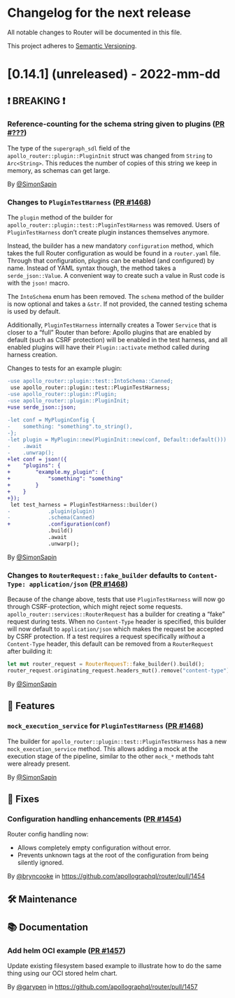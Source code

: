 # Changelog for the next release

All notable changes to Router will be documented in this file.

This project adheres to [Semantic Versioning](https://semver.org/spec/v2.0.0.html).

<!-- <THIS IS AN EXAMPLE, DO NOT REMOVE>

# [x.x.x] (unreleased) - 2022-mm-dd
> Important: X breaking changes below, indicated by **❗ BREAKING ❗**
## ❗ BREAKING ❗
## 🚀 Features
## 🐛 Fixes
## 🛠 Maintenance
## 📚 Documentation

## Example section entry format

### Headline ([Issue #ISSUE_NUMBER](https://github.com/apollographql/router/issues/ISSUE_NUMBER))

Description! And a link to a [reference](http://url)

By [@USERNAME](https://github.com/USERNAME) in https://github.com/apollographql/router/pull/PULL_NUMBER
-->

# [0.14.1] (unreleased) - 2022-mm-dd

## ❗ BREAKING ❗

### Reference-counting for the schema string given to plugins ([PR #???](https://github.com/apollographql/router/pull/))

The type of the `supergraph_sdl` field of the `apollo_router::plugin::PluginInit` struct
was changed from `String` to `Arc<String>`.
This reduces the number of copies of this string we keep in memory, as schemas can get large.

By [@SimonSapin](https://github.com/SimonSapin)

### Changes to `PluginTestHarness` ([PR #1468](https://github.com/apollographql/router/pull/1468))

The `plugin` method of the builder for `apollo_router::plugin::test::PluginTestHarness` was removed.
Users of `PluginTestHarness` don’t create plugin instances themselves anymore.

Instead, the builder has a new mandatory `configuration` method,
which takes the full Router configuration as would be found in a `router.yaml` file.
Through that configuration, plugins can be enabled (and configured) by name.
Instead of YAML syntax though, the method takes a `serde_json::Value`.
A convenient way to create such a value in Rust code is with the `json!` macro.

The `IntoSchema` enum has been removed.
The `schema` method of the builder is now optional and takes a `&str`.
If not provided, the canned testing schema is used by default.

Additionally, `PluginTestHarness` internally creates a Tower `Service`
that is closer to a “full” Router than before:
Apollo plugins that are enabled by default (such as CSRF protection)
will be enabled in the test harness,
and all enabled plugins will have their `Plugin::activate` method called
during harness creation.

Changes to tests for an example plugin:

```diff
-use apollo_router::plugin::test::IntoSchema::Canned;
 use apollo_router::plugin::test::PluginTestHarness;
-use apollo_router::plugin::Plugin;
-use apollo_router::plugin::PluginInit;
+use serde_json::json;
 
-let conf = MyPluginConfig {
-    something: "something".to_string(),
-};
-let plugin = MyPlugin::new(PluginInit::new(conf, Default::default()))
-    .await
-    .unwrap();
+let conf = json!({
+    "plugins": {
+        "example.my_plugin": {
+            "something": "something"
+        }
+    }
+});
 let test_harness = PluginTestHarness::builder()
-            .plugin(plugin)
-            .schema(Canned)
+            .configuration(conf)
             .build()
             .await
             .unwarp();
```

By [@SimonSapin](https://github.com/SimonSapin)

### Changes to `RouterRequest::fake_builder` defaults to `Content-Type: application/json` ([PR #1468](https://github.com/apollographql/router/pull/1468))

Because of the change above, tests that use `PluginTestHarness` will now go through
CSRF-protection, which might reject some requests.
`apollo_router::services::RouterRequest` has a builder for creating a “fake” request during tests.
When no `Content-Type` header is specified, this builder will now default to `application/json`
which makes the request be accepted by CSRF protection.
If a test requires a request specifically *without* a `Content-Type` header,
this default can be removed from a `RouterRequest` after building it:

```rust
let mut router_request = RouterRequesT::fake_builder().build();
router_request.originating_request.headers_mut().remove("content-type");
```

By [@SimonSapin](https://github.com/SimonSapin)

## 🚀 Features

### `mock_execution_service` for `PluginTestHarness` ([PR #1468](https://github.com/apollographql/router/pull/1468))

The builder for `apollo_router::plugin::test::PluginTestHarness` 
has a new `mock_execution_service` method.
This allows adding a mock at the execution stage of the pipeline,
similar to the other `mock_*` methods taht were already present.

By [@SimonSapin](https://github.com/SimonSapin)

## 🐛 Fixes

### Configuration handling enhancements ([PR #1454](https://github.com/apollographql/router/pull/1454))

Router config handling now:
* Allows completely empty configuration without error.
* Prevents unknown tags at the root of the configuration from being silently ignored.

By [@bryncooke](https://github.com/bryncooke) in https://github.com/apollographql/router/pull/1454


## 🛠 Maintenance

## 📚 Documentation

### Add helm OCI example ([PR #1457](https://github.com/apollographql/router/pull/1457))

Update existing filesystem based example to illustrate how to do the same thing using our OCI stored helm chart.

By [@garypen](https://github.com/garypen) in https://github.com/apollographql/router/pull/1457
